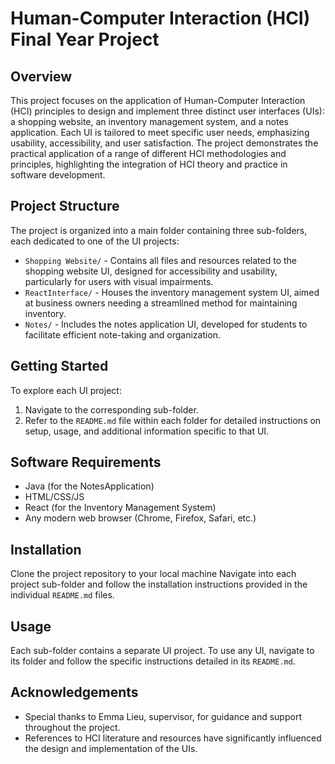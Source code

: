 # Human-Computer Interaction (HCI) Final Year Project

## Overview

This project focuses on the application of Human-Computer Interaction (HCI) principles to design and implement three distinct user interfaces (UIs): a shopping website, an inventory management system, and a notes application. Each UI is tailored to meet specific user needs, emphasizing usability, accessibility, and user satisfaction. The project demonstrates the practical application of a range of different HCI methodologies and principles, highlighting the integration of HCI theory and practice in software development.

## Project Structure

The project is organized into a main folder containing three sub-folders, each dedicated to one of the UI projects:

- `Shopping Website/` - Contains all files and resources related to the shopping website UI, designed for accessibility and usability, particularly for users with visual impairments.
- `ReactInterface/` - Houses the inventory management system UI, aimed at business owners needing a streamlined method for maintaining inventory.
- `Notes/` - Includes the notes application UI, developed for students to facilitate efficient note-taking and organization.

## Getting Started

To explore each UI project:

1. Navigate to the corresponding sub-folder.
2. Refer to the `README.md` file within each folder for detailed instructions on setup, usage, and additional information specific to that UI.

## Software Requirements

- Java (for the NotesApplication)
- HTML/CSS/JS 
- React (for the Inventory Management System)
- Any modern web browser (Chrome, Firefox, Safari, etc.)

## Installation

Clone the project repository to your local machine
Navigate into each project sub-folder and follow the installation instructions provided in the individual `README.md` files.

## Usage

Each sub-folder contains a separate UI project. To use any UI, navigate to its folder and follow the specific instructions detailed in its `README.md`.

## Acknowledgements

- Special thanks to Emma Lieu, supervisor, for guidance and support throughout the project.
- References to HCI literature and resources have significantly influenced the design and implementation of the UIs.
